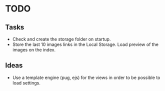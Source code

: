 # TODO

## Tasks

 - Check and create the storage folder on startup.
 - Store the last 10 images links in the Local Storage. Load preview of the images on the index.

## Ideas
 - Use a template engine (pug, ejs) for the views in order to be possible to load settings.
 
 